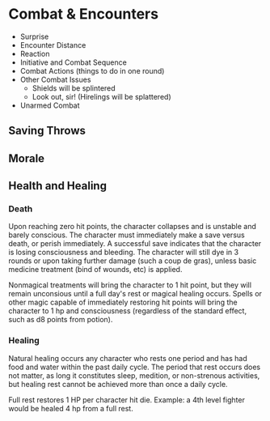 # Combat & Encounters
* Surprise
* Encounter Distance
* Reaction
* Initiative and Combat Sequence
* Combat Actions (things to do in one round)
* Other Combat Issues
    * Shields will be splintered
    * Look out, sir! (Hirelings will be splattered)
* Unarmed Combat

## Saving Throws
## Morale



## Health and Healing

### Death
Upon reaching zero hit points, the character collapses and is unstable and barely conscious. The character must immediately make a save versus death, or perish immediately.  A successful save indicates that the character is losing consciousness and bleeding. The character will still dye in 3 rounds or upon taking further damage (such a coup de gras), unless basic medicine treatment (bind of wounds, etc) is applied. 

Nonmagical treatments will bring the character to 1 hit point, but they will remain unconsious until a full day's rest or magical healing occurs.  Spells or other magic capable of immediately restoring hit points will bring the character to 1 hp and consciousness (regardless of the standard effect, such as d8 points from potion).  

### Healing
Natural healing occurs any character who rests one period and has had food and water within the past daily cycle.  The period that rest occurs does not matter, as long it constitutes sleep, medition, or non-strenous activities, but healing rest cannot be achieved more than once a daily cycle.

Full rest restores 1 HP per character hit die.  Example: a 4th level fighter would be healed 4 hp from a full rest.